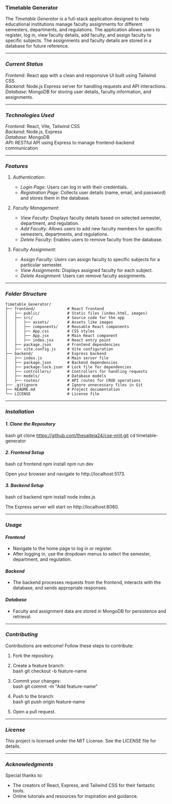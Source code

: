 ### Timetable Generator

The *Timetable Generator* is a full-stack application designed to help educational institutions manage faculty assignments for different semesters, departments, and regulations. The application allows users to register, log in, view faculty details, add faculty, and assign faculty to specific subjects. The assignments and faculty details are stored in a database for future reference. 

---

### *Current Status*

*Frontend*: React app with a clean and responsive UI built using Tailwind CSS.  
*Backend*: Node.js Express server for handling requests and API interactions.  
*Database*: MongoDB for storing user details, faculty information, and assignments.  

---

### *Technologies Used*

*Frontend*: React, Vite, Tailwind CSS  
*Backend*: Node.js, Express  
*Database*: MongoDB  
*API*: RESTful API using Express to manage frontend-backend communication  

---

### *Features*

1. *Authentication*:  
   - *Login Page*: Users can log in with their credentials.  
   - *Registration Page*: Collects user details (name, email, and password) and stores them in the database.  

2. *Faculty Management*:  
   - *View Faculty*: Displays faculty details based on selected semester, department, and regulation.  
   - *Add Faculty*: Allows users to add new faculty members for specific semesters, departments, and regulations.  
   - *Delete Faculty*: Enables users to remove faculty from the database.

3. *Faculty Assignment*:  
   - *Assign Faculty*: Users can assign faculty to specific subjects for a particular semester.  
   - *View Assignments*: Displays assigned faculty for each subject.  
   - *Delete Assignment*: Users can remove faculty assignments.  

---

### *Folder Structure*

```
Timetable_Generator/
├── frontend/              # React frontend
│   ├── public/            # Static files (index.html, images)
│   ├── src/               # Source code for the app
│   │   ├── assets/        # Assets like images
│   │   ├── components/    # Reusable React components
│   │   ├── App.css        # CSS styles
│   │   ├── App.jsx        # Main React component
│   │   ├── index.jsx      # React entry point
│   ├── package.json       # Frontend dependencies
│   ├── vite.config.js     # Vite configuration
├── backend/               # Express backend
│   ├── index.js           # Main server file
│   ├── package.json       # Backend dependencies
│   ├── package-lock.json  # Lock file for dependencies
│   ├── controllers/       # Controllers for handling requests
│   ├── models/            # Database models
│   ├── routes/            # API routes for CRUD operations
├── .gitignore             # Ignore unnecessary files in Git
├── README.md              # Project documentation
└── LICENSE                # License file
```

---

### *Installation*

#### *1. Clone the Repository*
bash
git clone https://github.com/thesaiteja24/cse-nriit.git
cd timetable-generator


#### *2. Frontend Setup*
bash
cd frontend
npm install
npm run dev

Open your browser and navigate to http://localhost:5173.

#### *3. Backend Setup*
bash
cd backend
npm install
node index.js

The Express server will start on http://localhost:8080.

---

### *Usage*

#### *Frontend*
- Navigate to the home page to log in or register.  
- After logging in, use the dropdown menus to select the semester, department, and regulation.  

#### *Backend*
- The backend processes requests from the frontend, interacts with the database, and sends appropriate responses.  

#### *Database*
- Faculty and assignment data are stored in MongoDB for persistence and retrieval.  

---

### *Contributing*

Contributions are welcome! Follow these steps to contribute:  

1. Fork the repository.  
2. Create a feature branch:  
   bash
   git checkout -b feature-name
   
3. Commit your changes:  
   bash
   git commit -m "Add feature-name"
   
4. Push to the branch:  
   bash
   git push origin feature-name
   
5. Open a pull request.  

---

### *License*

This project is licensed under the MIT License. See the LICENSE file for details.  

---

### *Acknowledgments*

Special thanks to:  
- The creators of React, Express, and Tailwind CSS for their fantastic tools.  
- Online tutorials and resources for inspiration and guidance.

